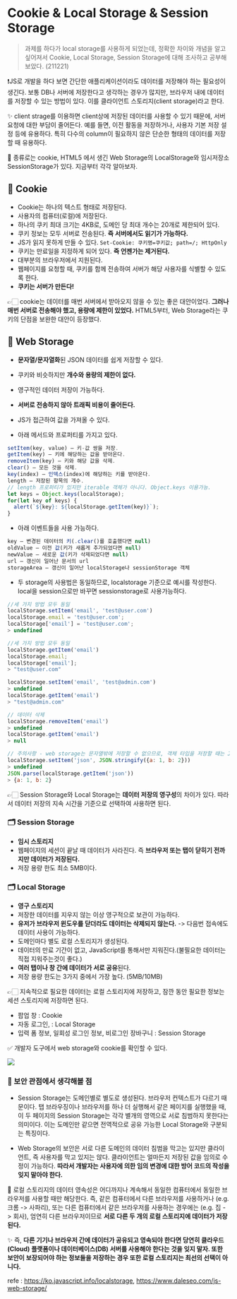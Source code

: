 # Cookie & Local Storage & Session Storage
> 과제를 하다가 local storage를 사용하게 되었는데, 정확한 차이와 개념을 알고 싶어져서 Cookie, Local Storage, Session Storage에 대해 조사하고 공부해보았다. (211221)

❗JS로 개발을 하다 보면 간단한 애플리케이션이라도 데이터를 저장해야 하는 필요성이 생긴다. 보통 DB나 서버에 저장한다고 생각하는 경우가 많지만, 브라우저 내에 데이터를 저장할 수 있는 방법이 있다. 이를 클라이언트 스토리지(client storage)라고 한다. 

✨ client strage를 이용하면 client상에 저장된 데이터를 사용할 수 있기 때문에, 서버 요청에 대한 부담이 줄어든다. 예를 들면, 이전 활동을 저장하거나, 사용자 기본 저장 설정 등에 유용하다. 특히 다수의 column이 필요하지 않은 단순한 형태의 데이터를 저장할 때 유용하다.

📌 종류로는 cookie, HTML5 에서 생긴 Web Storage의 LocalStorage와 임시저장소 SessionStorage가 있다. 지금부터 각각 알아보자.

## 🍪 Cookie
- Cookie는 하나의 텍스트 형태로 저장된다.
- 사용자의 컴퓨터(로컬)에 저장된다.
- 하나의 쿠키 최대 크기는 4KB로, 도메인 당 최대 개수는 20개로 제한되어 있다. 
- 쿠키 정보는 모두 서버로 전송된다. **즉 서버에서도 읽기가 가능하다.** 
- JS가 읽지 못하게 만들 수 있다. `Set-Cookie: 쿠키명=쿠키값; path=/; HttpOnly`
- 쿠키는 만료일을 지정하게 되어 있다. **즉 언젠가는 제거된다.**
- 대부분의 브라우저에서 지원된다.
- 웹페이지를 요청할 때, 쿠키를 함께 전송하여 서버가 해당 사용자를 식별할 수 있도록 한다.
- **쿠키는 서버가 만든다!**

👉🏻 cookie는 데이터를 매번 서버에서 받아오지 않을 수 있는 좋은 대안이었다. **그러나 매번 서버로 전송해야 했고, 용량에 제한이 있었다.** HTML5부터, Web Storage라는 쿠키의 단점을 보완한 대안이 등장했다.

## 📁 Web Storage
- **문자열/문자열화**된 JSON 데이터를 쉽게 저장할 수 있다.
- 쿠키와 비슷하지만 **개수와 용량의 제한이 없다.**
- 영구적인 데이터 저장이 가능하다.
- **서버로 전송하지 않아 트래픽 비용이 줄어든다.**

- JS가 접근하여 값을 가져올 수 있다.
- 아래 메서드와 프로퍼티를 가지고 있다.
```js
setItem(key, value) – 키-값 쌍을 저장.
getItem(key) – 키에 해당하는 값을 받아온다.
removeItem(key) – 키와 해당 값을 삭제.
clear() – 모든 것을 삭제.
key(index) – 인덱스(index)에 해당하는 키를 받아온다.
length – 저장된 항목의 개수.
// length 프로퍼티가 있지만 iterable 객체가 아니다. Object.keys 이용가능.
let keys = Object.keys(localStorage);
for(let key of keys) {
  alert(`${key}: ${localStorage.getItem(key)}`);
}
```

- 아래 이벤트들을 사용 가능하다.
```js
key – 변경된 데이터의 키(.clear()를 호출했다면 null)
oldValue – 이전 값(키가 새롭게 추가되었다면 null)
newValue – 새로운 값(키가 삭제되었다면 null)
url – 갱신이 일어난 문서의 url
storageArea – 갱신이 일어난 localStorage나 sessionStorage 객체
```

- 두 storage의 사용법은 동일하므로, localstorage 기준으로 예시를 작성한다. local을 session으로만 바꾸면 sessionstorage로 사용가능하다.
```js
//세 가지 방법 모두 동일
localStorage.setItem('email', 'test@user.com')
localStorage.email = 'test@user.com';
localStorage['email'] = 'test@user.com';
> undefined

//세 가지 방법 모두 동일
localStorage.getItem('email')
localStorage.email;
localStorage['email'];
> "test@user.com"

localStorage.setItem('email', 'test@admin.com')
> undefined
localStorage.getItem('email')
> "test@admin.com"

// 데이터 삭제
localStorage.removeItem('email')
> undefined
localStorage.getItem('email')
> null

// 주의사항 - web storage는 문자열밖에 저장할 수 없으므로, 객체 타입을 저장할 때는 JSON 형태로 읽고 저장해야 한다.
localStorage.setItem('json', JSON.stringify({a: 1, b: 2})) 
> undefined
JSON.parse(localStorage.getItem('json')) 
> {a: 1, b: 2}
```
👉🏻 Session Storage와 Local Storage는 **데이터 저장의 영구성**의 차이가 있다. 따라서 데이터 저장의 지속 시간을 기준으로 선택하여 사용하면 된다. 

### 🗂️ Session Storage
- **임시 스토리지**
- 웹페이지의 세션이 끝날 때 데이터가 사라진다. 즉 **브라우저 또는 탭이 닫히기 전까지만 데이터가 저장된다.**
- 저장 용량 한도 최소 5MB이다.

### 🗂️ Local Storage
- **영구 스토리지**
- 저장한 데이터를 지우지 않는 이상 영구적으로 보관이 가능하다.
- **유저가 브라우저 윈도우를 닫더라도 데이터는 삭제되지 않는다.** -> 다음번 접속에도 데이터 사용이 가능하다.
- 도메인마다 별도 로컬 스토리지가 생성된다.
- 데이터의 만료 기간이 없고, JavaScript를 통해서만 지워진다.(불필요한 데이터는 직접 지워주는것이 좋다.)
- **여러 탭이나 창 간에 데이터가 서로 공유**된다.
- 저장 용량 한도는 3가지 중에서 가장 높다. (5MB/10MB)

👉🏻 지속적으로 필요한 데이터는 로컬 스토리지에 저장하고, 잠깐 동안 필요한 정보는 세션 스토리지에 저장하면 된다. 
 - 팝업 창 : Cookie
 - 자동 로그인, : Local Storage
 - 입력 폼 정보, 일회성 로그인 정보, 비로그인 장바구니 :  Session Storage

 ✅ 개발자 도구에서 web storage와 cookie를 확인할 수 있다.
 
 ![](https://images.velog.io/images/songjy377/post/67d7fd0a-cb36-41fd-b128-0e7e1600adec/image.png)

### 🔐 보안 관점에서 생각해볼 점

- Session Storage는 도메인별로 별도로 생성된다. 브라우저 컨텍스트가 다르기 때문이다. 탭 브라우징이나 브라우저를 하나 더 실행해서 같은 페이지를 실행했을 때, 이 두 페이지의 Session Storage는 각각 별개의 영역으로 서로 침범하지 못한다는 의미이다. 이는 도메인만 같으면 전역적으로 공유 가능한 Local Storage와 구분되는 특징이다.

- Web Storage의 보안은 서로 다른 도메인의 데이터 침범을 막고는 있지만 클라이언트, 즉 사용자를 막고 있지는 않다. 클라이언트는 얼마든지 저장된 값을 임의로 수정이 가능하다. **따라서 개발자는 사용자에 의한 임의 변경에 대한 방어 코드의 작성을 잊지 말아야 한다.**


📌 로컬 스토리지의 데이터 영속성은 어디까지나 계속해서 동일한 컴퓨터에서 동일한 브라우저를 사용할 때만 해당한다. 즉, 같은 컴퓨터에서 다른 브라우저를 사용하거나 (e.g. 크롬 -> 사파리), 또는 다른 컴퓨터에서 같은 브라우저를 사용하는 경우에는 (e.g. 집 -> 회사), 엄연히 다른 브라우저이므로 **서로 다른 두 개의 로컬 스토리지에 데이터가 저장된다.** 

✨ 즉, **다른 기기나 브라우저 간에 데이터가 공유되고 영속되야 한다면 당연히 클라우드(Cloud) 플랫폼이나 데이터베이스(DB) 서버를 사용해야 한다는 것을 잊지 말자. 또한 보안이 보장되어야 하는 정보들을 저장하는 경우 또한 로컬 스토리지는 최선의 선택이 아니다.**

refe : https://ko.javascript.info/localstorage, https://www.daleseo.com/js-web-storage/